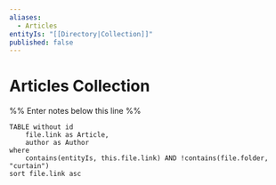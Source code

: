 ```yaml
---
aliases:
  - Articles
entityIs: "[[Directory|Collection]]"
published: false
---
```

# Articles Collection
%% Enter notes below this line %%
```dataview
TABLE without id
	file.link as Article,
	author as Author
where
	contains(entityIs, this.file.link) AND !contains(file.folder, "curtain")
sort file.link asc
```
